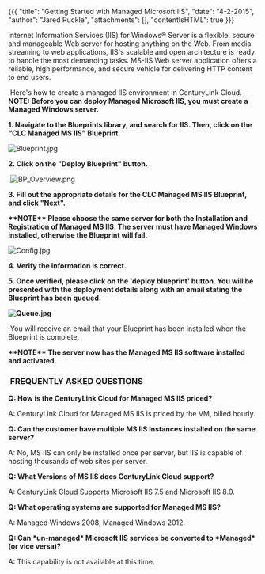 {{{
  "title": "Getting Started with Managed Microsoft IIS",
  "date": "4-2-2015",
  "author": "Jared Ruckle",
  "attachments": [],
  "contentIsHTML": true
}}}

<p>Internet Information Services (IIS) for Windows&reg; Server is a flexible, secure and manageable Web server for hosting anything on the Web. From media streaming to web applications, IIS's scalable and open architecture is ready to handle the most demanding
  tasks. MS-IIS Web server application offers a reliable, high performance, and secure vehicle for delivering HTTP content to end users.</p>
<p>&nbsp;Here's how to create a managed IIS environment in CenturyLink Cloud. <strong>NOTE: Before you can deploy Managed Microsoft IIS, you must create a Managed Windows server.</strong>
</p>
<p><strong>1. Navigate to the Blueprints library, and search for IIS. Then, click on the “CLC Managed MS IIS” Blueprint.</strong>
</p>
<p><img src="https://t3n.zendesk.com/attachments/token/MK7x7CMCYckPkZWt5h8pB492m/?name=Blueprint.jpg" alt="Blueprint.jpg" />
</p>
<p><strong>2. Click on the "Deploy Blueprint" button.</strong>
</p>
<p>&nbsp;<img src="https://t3n.zendesk.com/attachments/token/m1ncTXjaAyDpvPCd7wyrYgSnV/?name=BP_Overview.png" alt="BP_Overview.png" /></p>
<p><strong>3. Fill out the appropriate details for the CLC Managed MS IIS Blueprint, and click "Next".</strong>
</p>
<p><strong>**NOTE** Please choose the same server for both the Installation and Registration of Managed MS IIS. The server must have Managed Windows installed, otherwise the Blueprint will fail.</strong>
</p>
<p><img src="https://t3n.zendesk.com/attachments/token/zMcSjJskKnthuD5Aus7CrpbWC/?name=Config.jpg" alt="Config.jpg" />
</p>
<p><strong>4. Verify the information is correct.</strong><strong>&nbsp;</strong>
</p>
<p><strong>5. Once verified, please click on the 'deploy blueprint' button. You will be presented with the deployment details along with an email stating the Blueprint has been queued.</strong>
</p>
<p><strong><img src="https://t3n.zendesk.com/attachments/token/etFmonl5WMmSvjZ0xwhXrZS1M/?name=Queue.jpg" alt="Queue.jpg" /></strong></p>
<p>&nbsp;You will receive an email that your Blueprint has been installed when the Blueprint is complete.</p>
<p><strong>**NOTE** The server now has the Managed MS IIS software installed and activated.</strong>
</p>
<h3><strong>&nbsp;FREQUENTLY ASKED QUESTIONS</strong></h3>
<p><strong>Q: How is the CenturyLink Cloud for Managed MS IIS priced?</strong>
</p>
<p>A: CenturyLink Cloud for Managed MS IIS&nbsp;is priced by the VM, billed hourly.</p>
<p><strong>Q: Can the customer have multiple MS IIS Instances installed on the same server?</strong>
</p>
<p>A:&nbsp;No, MS IIS can only be installed once per server, but IIS is capable of hosting&nbsp;thousands of web sites per server.</p>
<p><strong>Q: What Versions of MS IIS does CenturyLink Cloud support?</strong>
</p>
<p>A:&nbsp;CenturyLink Cloud Supports Microsoft IIS 7.5 and&nbsp;Microsoft IIS 8.0.</p>
<p><strong>Q: What operating systems are supported for Managed MS IIS?</strong>
</p>
<p>A: Managed Windows 2008, Managed Windows 2012.
</p>
<p><strong>Q: Can *un-managed* Microsoft IIS services be converted to *Managed* (or vice versa)?</strong>
</p>
<p>A: This capability is not available at this time.</p>
